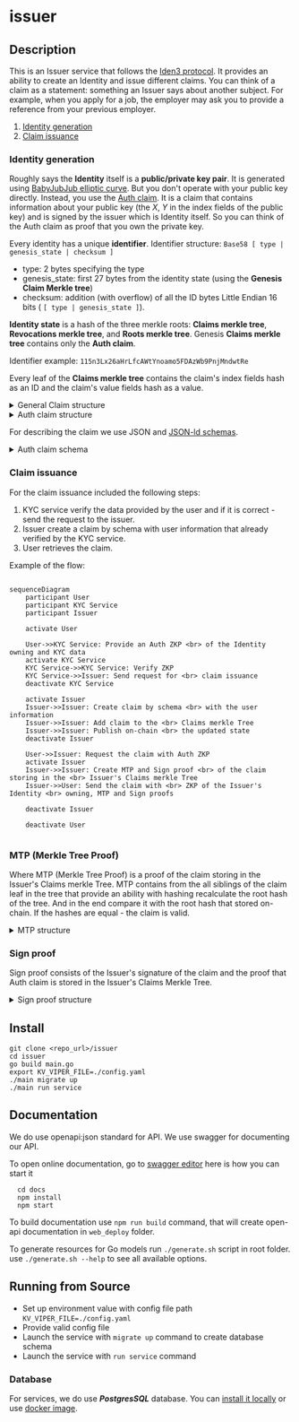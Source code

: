 # issuer

## Description

This is an Issuer service that follows the [Iden3 protocol](https://docs.iden3.io/).
It provides an ability to create an Identity and issue different claims.
You can think of a claim as a statement: something an Issuer says about another subject.
For example, when you apply for a job, the employer may ask you to provide a reference from your previous employer.

1) [Identity generation](#identity-generation)
2) [Claim issuance](#claim-issuance)

### Identity generation

Roughly says the **Identity** itself is a **public/private key pair**. It is generated using
[BabyJubJub elliptic curve](https://eips.ethereum.org/EIPS/eip-2494). But you don't operate with your public
key directly. Instead, you use the [Auth claim](https://docs.iden3.io/protocol/bjjkey/). It is a claim that contains
information about your public key (the _X_, _Y_ in the index fields of the public key) and is signed by the issuer which
is Identity itself. So you can think of the Auth claim as proof that you own the private key.

Every identity has a unique **identifier**. Identifier structure: `Base58 [ type | genesis_state | checksum ]` 
- type: 2 bytes specifying the type 
- genesis_state: first 27 bytes from the identity state (using the **Genesis Claim Merkle tree**) 
- checksum: addition (with overflow) of all the ID bytes Little Endian 16 bits ( `[ type | genesis_state ]`).

**Identity state** is a hash of the three merkle roots: **Claims merkle tree**, **Revocations merkle tree**, and 
**Roots merkle tree**. Genesis **Claims merkle tree** contains only the **Auth claim**. 

Identifier example: `115n3Lx26aHrLfcAWtYnoamo5FDAzWb9PnjMndwtRe`

Every leaf of the **Claims merkle tree** contains the claim's index fields hash as an ID and the claim's value fields hash as a value.

<details>
<summary>General Claim structure</summary>

```
h_i = H(i_0, i_1, i_2, i_3)
h_v = H(v_0, v_1, v_2, v_3)
h_t = H(h_i, h_v)

Index:
 i_0: [ 128  bits ] claim schema
      [ 32 bits ] option flags
          [3] Subject:
            000: A.1 Self
            001: invalid
            010: A.2.i OtherIden Index
            011: A.2.v OtherIden Value
            100: B.i Object Index
            101: B.v Object Value
          [1] Expiration: bool
          [1] Updatable: bool
          [3] Merklized: data is merklized root is stored in the:
            000: none
            001: C.i Root Index (root located in i_2)
            010: C.v Root Value (root located in v_2)
          [24] 0
      [ 32 bits ] version (optional?)
      [ 61 bits ] 0 - reserved for future use
 i_1: [ 248 bits] identity (case b) (optional)
      [  5 bits ] 0
 i_2: [ 253 bits] 0
 i_3: [ 253 bits] 0
Value:
 v_0: [ 64 bits ]  revocation nonce
      [ 64 bits ]  expiration date (optional)
      [ 125 bits] 0 - reserved
 v_1: [ 248 bits] identity (case c) (optional)
      [  5 bits ] 0
 v_2: [ 253 bits] 0
 v_3: [ 253 bits] 0
```

</details>

<details>
<summary>Auth claim structure</summary>

```
Index:
 i_0: [ 128 bits] 269270088098491255471307608775043319525 // auth schema (big integer from ca938857241db9451ea329256b9c06e5)
      [ 32 bits ] 00010000000000000000 // header flags: first 000 - self claim 1 - expiration is set. 
      [ 32 bits ] 0
      [ 61 bits ] 0 
 i_1: [ 253 bits] 0
 i_2: [ 253 bits] 15730379921066174438220083697399546667862601297001890929936158339406931652649 // x part of BJJ pubkey
 i_3: [ 253 bits] 5635420193976628435572861747946801377895543276711153351053385881432935772762  // y part of BJJ pubkey
Value:
 v_0: [ 64 bits ] 2484496687 // revocation nonce
      [ 64 bits ] 1679670808 // expiration timestamp
      [ 125 bits] 0
 v_1: [ 253 bits] 0
 v_2: [ 253 bits] 0
 v_3: [ 253 bits] 0
```

</details>

For describing the claim we use JSON and [JSON-ld schemas](https://json-ld.org/).
<details>
<summary>Auth claim schema</summary>

```json
{
  "@context": [{
    "@version": 1.1,
    "@protected": true,
    "id": "@id",
    "type": "@type",
    "AuthBJJCredential": {
      "@id": "https://raw.githubusercontent.com/iden3/claim-schema-vocab/main/schemas/json-ld/auth.json-ld#AuthBJJCredential",
      "@context": {
        "@version": 1.1,
        "@protected": true,
        "id": "@id",
        "type": "@type",
        "auth-vocab": "https://github.com/iden3/claim-schema-vocab/blob/main/credentials/auth.md#",
        "serialization": "https://github.com/iden3/claim-schema-vocab/blob/main/credentials/serialization.md#",
        "x": {
          "@id": "auth-vocab:x",
          "@type": "serialization:IndexDataSlotA"
        },
        "y": {
          "@id": "auth-vocab:y",
          "@type": "serialization:IndexDataSlotB"
        }
      }
    }
  }]
}
```    

</details>

### Claim issuance

For the claim issuance included the following steps:
1) KYC service verify the data provided by the user and if it is correct - send the request to the issuer.
2) Issuer create a claim by schema with user information that already verified by the KYC service.
3) User retrieves the claim.

Example of the flow:
``` mermaid

sequenceDiagram
    participant User
    participant KYC Service
    participant Issuer

    activate User
    
    User->>KYC Service: Provide an Auth ZKP <br> of the Identity owning and KYC data
    activate KYC Service
    KYC Service->>KYC Service: Verify ZKP
    KYC Service->>Issuer: Send request for <br> claim issuance
    deactivate KYC Service
    
    activate Issuer
    Issuer->>Issuer: Create claim by schema <br> with the user information
    Issuer->>Issuer: Add claim to the <br> Claims merkle Tree
    Issuer->>Issuer: Publish on-chain <br> the updated state
    deactivate Issuer
    
    User->>Issuer: Request the claim with Auth ZKP
    activate Issuer
    Issuer->>Issuer: Create MTP and Sign proof <br> of the claim storing in the <br> Issuer's Claims merkle Tree
    Issuer->>User: Send the claim with <br> ZKP of the Issuer's Identity <br> owning, MTP and Sign proofs
    
    deactivate Issuer
   
    deactivate User
    
```

### MTP (Merkle Tree Proof)

Where MTP (Merkle Tree Proof) is a proof of the claim storing in the Issuer's Claims merkle Tree. MTP contains from
the all siblings of the claim leaf in the tree that provide an ability with hashing recalculate the root hash of the tree.
And in the end compare it with the root hash that stored on-chain. If the hashes are equal - the claim is valid.

<details>
<summary>MTP structure</summary>

```json
{
    "@type": "Iden3SparseMerkleProof",
    "issuer_data": {
    "id": "115n3Lx26aHrLfcAWtYnoamo5FDAzWb9PnjMndwtRe",
    "state": {
        "block_number": 4700047,
        "block_timestamp": 1675445798,
        "claims_tree_root": "6db7cd72af198b3d87a96cc226e6252c38168d41c130449760c33f1e65ce721d",
        "revocation_tree_root": "0000000000000000000000000000000000000000000000000000000000000000",
        "root_of_roots": "aea53806155ce649d04903da174b22a2eeff758f65499407427dfca88ef71612",
        "tx_id": "0xeaceb1c2e689a7cc1730d8b42215c0250f6945d868b7a9f741bf273bfeadef59",
        "value": "1034dbf7e4a6808220f0d1b2872923082bc87702b46d7e747d15fe40431fba11"
    }
    },
    "mtp": {
        "existence": true,
        "siblings": [
            "0",
            "0",
            "0",
            "15225701537283030212784216827065714165069625960211407334852750198781065225133"
        ]
    }
}
```

</details>

### Sign proof

Sign proof consists of the Issuer's signature of the claim and the proof that Auth claim is stored in the 
Issuer's Claims Merkle Tree.

<details>
<summary>Sign proof structure</summary>

```json
{
    "@type": "BJJSignature2021",
    "issuer_data": {
        "auth_claim": [
            "304427537360709784173770334266246861770",
            "0",
            "856628192321641508866307593746150915558488491935060423534997169059498987478",
            "9494420313137459273421780860424623914451830428162908508853978141159438399464",
            "384513778",
            "0",
            "0",
            "0"
        ],
        "id": "115n3Lx26aHrLfcAWtYnoamo5FDAzWb9PnjMndwtRe",
        "mtp": {
            "existence": true,
            "siblings": [
                "0",
                "0",
                "0",
                "164064612995325705517108283320576642342848431716673310363948244017845964996"
            ]
        },
        "revocation_status": "https://8c44-193-193-222-99.eu.ngrok.io/integrations/issuer/v1/claims/revocations/check/2189031102",
        "state": {
            "claims_tree_root": "6db7cd72af198b3d87a96cc226e6252c38168d41c130449760c33f1e65ce721d",
            "value": "1034dbf7e4a6808220f0d1b2872923082bc87702b46d7e747d15fe40431fba11"
        }
    },
    "signature": "4facd0b7181a903f9558cda9ca9145c9ef8455f663330479ab70869b1bcba70ba4d510ae4d0dffe6a006de81467bbe6030f7e0a338881126e0298a070fb29005"
}
```

</details>

## Install

  ```
  git clone <repo_url>/issuer
  cd issuer
  go build main.go
  export KV_VIPER_FILE=./config.yaml
  ./main migrate up
  ./main run service
  ```

## Documentation

We do use openapi:json standard for API. We use swagger for documenting our API.

To open online documentation, go to [swagger editor](http://localhost:8080/swagger-editor/) here is how you can start it
```
  cd docs
  npm install
  npm start
```
To build documentation use `npm run build` command,
that will create open-api documentation in `web_deploy` folder.

To generate resources for Go models run `./generate.sh` script in root folder.
use `./generate.sh --help` to see all available options.

## Running from Source

* Set up environment value with config file path `KV_VIPER_FILE=./config.yaml`
* Provide valid config file
* Launch the service with `migrate up` command to create database schema
* Launch the service with `run service` command


### Database
For services, we do use ***PostgresSQL*** database. 
You can [install it locally](https://www.postgresql.org/download/) or use [docker image](https://hub.docker.com/_/postgres/).

